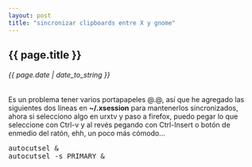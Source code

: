 ```yaml
---
layout: post
title: "sincronizar clipboards entre X y gnome"
---
```


## {{ page.title }}
###### {{ page.date | date_to_string }}

<div class="p">Es un problema tener varios portapapeles @.@, así que he agregado las siguientes dos líneas en <strong>~/.xsession</strong> para mantenerlos sincronizados, ahora si selecciono algo en urxtv y paso a firefox, puedo pegar lo que seleccione con Ctrl-v y al revés pegando con Ctrl-Insert o botón de enmedio del ratón, ehh, un poco más cómodo...
</div>

<pre class="sh_sh">
autocutsel &
autocutsel -s PRIMARY &
</pre>
